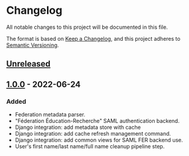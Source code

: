 # Changelog

All notable changes to this project will be documented in this file.

The format is based on
[Keep a Changelog](https://keepachangelog.com/en/1.0.0/),
and this project adheres to
[Semantic Versioning](https://semver.org/spec/v2.0.0.html).

## [Unreleased]

## [1.0.0] - 2022-06-24

### Added
- Federation metadata parser.
- "Féderation Éducation-Recherche" SAML authentication backend.
- Django integration: add metadata store with cache
- Django integration: add cache refresh management command.
- Django integration: add common views for SAML FER backend use.
- User's first name/last name/full name cleanup pipeline step.

[unreleased]: https://github.com/openfun/social-edu-federation/compare/v1.0.0...main
[1.0.0]: https://github.com/openfun/social-edu-federation/compare/8d3b675d043e1e791ca78c3a0b2ba3f44635128e...v1.0.0
